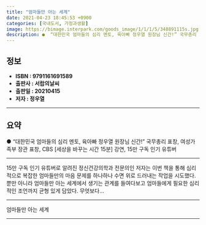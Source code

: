 ```yaml
---
title: "엄마들만 아는 세계"
date: 2021-04-23 18:45:53 +0900
categories: [국내도서, 가정과생활]
image: https://bimage.interpark.com/goods_image/1/1/1/5/348891115s.jpg
description: ●  “대한민국 엄마들의 심리 멘토, 육아빠 정우열 원장님 신간!” 국무총리 표창, 여성가족부 장관 표창,  CBS [세상을 바꾸는 시간 15분] 강연, 15만 구독 인기 유튜버
---
```


## **정보**

- **ISBN : 9791161691589**
- **출판사 : 서랍의날씨**
- **출판일 : 20210415**
- **저자 : 정우열**

------



## **요약**

●  “대한민국 엄마들의 심리 멘토, 육아빠 정우열 원장님 신간!” 국무총리 표창, 여성가족부 장관 표창,  CBS [세상을 바꾸는 시간 15분] 강연, 15만 구독 인기 유튜버

------

15만 구독 인기 유튜버로 알려진 정신건강의학과 전문의인 저자는 이번 책을 통해 심리적으로 복잡한 엄마들만의 마음 문제를 하나하나 수면 위로 드러내는 작업을 시도했다. 뿐만 아니라 엄마들만 아는 세계에서 생기는 관계를 들여다보고 엄마들에게 필요한 심리적인 조언까지 균형 있게 담았다. 무엇보다... 

------


엄마들만 아는 세계 

------


